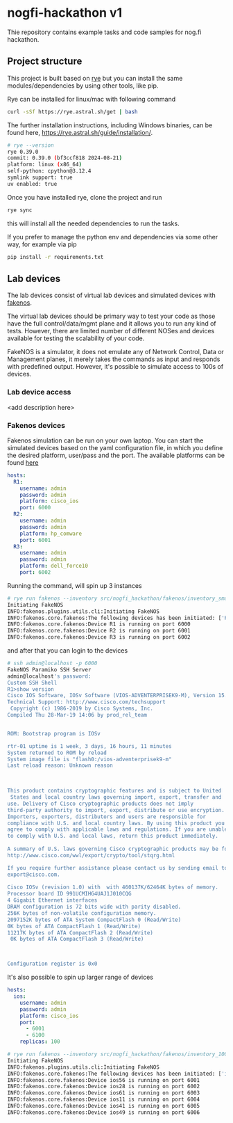 # nogfi-hackathon v1

Thie repository contains example tasks and code samples for nog.fi hackathon. 


## Project structure

This project is built based on [rye](https://rye.astral.sh) but you can install the same modules/dependencies by using other tools, like pip.

Rye can be installed for linux/mac with following command

```bash
curl -sSf https://rye.astral.sh/get | bash
```

The further installation instructions, including Windows binaries, can be found here, https://rye.astral.sh/guide/installation/.

```bash
# rye --version
rye 0.39.0
commit: 0.39.0 (bf3ccf818 2024-08-21)
platform: linux (x86_64)
self-python: cpython@3.12.4
symlink support: true
uv enabled: true
```


Once you have installed rye, clone the project and run

```bash
rye sync
```

this will install all the needed dependencies to run the tasks.

If you prefer to manage the python env and dependencies via some other way, for example via pip

```bash
pip install -r requirements.txt
```


## Lab devices

The lab devices consist of virtual lab devices and simulated devices with [fakenos](https://github.com/fakenos/fakenos).

The virtual lab devices should be primary way to test your code as those have the full control/data/mgmt plane and it allows you to run any kind of tests. However, there are limited number of  different NOSes and devices available for testing the scalability of your code.

FakeNOS is a simulator, it does not emulate any of Network Control, Data or Management planes, it merely takes the commands as input and responds with predefined output. However, it's possible to simulate access to 100s of devices.

### Lab device access

\<add description here\>

### Fakenos devices

Fakenos simulation can be run on your own laptop. You can start the simulated devices based on the yaml configuration file, in which you define the desired platform, user/pass and the port. The available platforms can be found [here](https://fakenos.github.io/fakenos/platforms/)

```yml
hosts:
  R1:
    username: admin
    password: admin
    platform: cisco_ios
    port: 6000
  R2:
    username: admin
    password: admin
    platform: hp_comware
    port: 6001
  R3:
    username: admin
    password: admin
    platform: dell_force10
    port: 6002
```

Running the command, will spin up 3 instances

```bash
# rye run fakenos --inventory src/nogfi_hackathon/fakenos/inventory_small.yaml 
Initiating FakeNOS
INFO:fakenos.plugins.utils.cli:Initiating FakeNOS
INFO:fakenos.core.fakenos:The following devices has been initiated: ['R1', 'R2', 'R3']
INFO:fakenos.core.fakenos:Device R1 is running on port 6000
INFO:fakenos.core.fakenos:Device R2 is running on port 6001
INFO:fakenos.core.fakenos:Device R3 is running on port 6002
```

and after that you can login to the devices

```bash
# ssh admin@localhost -p 6000
FakeNOS Paramiko SSH Server
admin@localhost's password: 
Custom SSH Shell
R1>show version
Cisco IOS Software, IOSv Software (VIOS-ADVENTERPRISEK9-M), Version 15.8(3)M2, RELEASE SOFTWARE (fc2)
Technical Support: http://www.cisco.com/techsupport
 Copyright (c) 1986-2019 by Cisco Systems, Inc.
Compiled Thu 28-Mar-19 14:06 by prod_rel_team


ROM: Bootstrap program is IOSv

rtr-01 uptime is 1 week, 3 days, 16 hours, 11 minutes
System returned to ROM by reload
System image file is "flash0:/vios-adventerprisek9-m"
Last reload reason: Unknown reason
 


This product contains cryptographic features and is subject to United
 States and local country laws governing import, export, transfer and
use. Delivery of Cisco cryptographic products does not imply
third-party authority to import, export, distribute or use encryption.
Importers, exporters, distributors and users are responsible for
compliance with U.S. and local country laws. By using this product you
agree to comply with applicable laws and regulations. If you are unable
to comply with U.S. and local laws, return this product immediately.
 
A summary of U.S. laws governing Cisco cryptographic products may be found at:
http://www.cisco.com/wwl/export/crypto/tool/stqrg.html

If you require further assistance please contact us by sending email to
export@cisco.com.
 
Cisco IOSv (revision 1.0) with  with 460137K/62464K bytes of memory.
Processor board ID 991UCMIHG4UAJ1J010CQG
4 Gigabit Ethernet interfaces
DRAM configuration is 72 bits wide with parity disabled.
256K bytes of non-volatile configuration memory.
2097152K bytes of ATA System CompactFlash 0 (Read/Write)
0K bytes of ATA CompactFlash 1 (Read/Write)
11217K bytes of ATA CompactFlash 2 (Read/Write)
 0K bytes of ATA CompactFlash 3 (Read/Write)



Configuration register is 0x0
```


It's also possible to spin up larger range of devices

```yml
hosts:
  ios:
    username: admin
    password: admin
    platform: cisco_ios
    port: 
      - 6001
      - 6100
    replicas: 100
```

```bash
# rye run fakenos --inventory src/nogfi_hackathon/fakenos/inventory_100_ios.yaml 
Initiating FakeNOS
INFO:fakenos.plugins.utils.cli:Initiating FakeNOS
INFO:fakenos.core.fakenos:The following devices has been initiated: ['ios56', 'ios28', 'ios61', 'ios11', 'ios41', 'ios49', 'ios79', 'ios92', 'ios52', 'ios53', 'ios14', 'ios60', 'ios86', 'ios97', 'ios88', 'ios48', 'ios35', 'ios25', 'ios24', 'ios18', 'ios51', 'ios50', 'ios69', 'ios2', 'ios8', 'ios89', 'ios96', 'ios94', 'ios82', 'ios59', 'ios37', 'ios40', 'ios72', 'ios10', 'ios66', 'ios80', 'ios38', 'ios68', 'ios17', 'ios43', 'ios75', 'ios62', 'ios42', 'ios27', 'ios76', 'ios54', 'ios21', 'ios64', 'ios81', 'ios39', 'ios6', 'ios22', 'ios57', 'ios46', 'ios34', 'ios36', 'ios83', 'ios93', 'ios99', 'ios1', 'ios29', 'ios5', 'ios4', 'ios3', 'ios90', 'ios58', 'ios16', 'ios7', 'ios0', 'ios13', 'ios31', 'ios9', 'ios15', 'ios84', 'ios73', 'ios65', 'ios44', 'ios45', 'ios47', 'ios71', 'ios85', 'ios78', 'ios74', 'ios67', 'ios98', 'ios87', 'ios63', 'ios77', 'ios26', 'ios55', 'ios33', 'ios30', 'ios32', 'ios20', 'ios19', 'ios23', 'ios91', 'ios12', 'ios70', 'ios95']
INFO:fakenos.core.fakenos:Device ios56 is running on port 6001
INFO:fakenos.core.fakenos:Device ios28 is running on port 6002
INFO:fakenos.core.fakenos:Device ios61 is running on port 6003
INFO:fakenos.core.fakenos:Device ios11 is running on port 6004
INFO:fakenos.core.fakenos:Device ios41 is running on port 6005
INFO:fakenos.core.fakenos:Device ios49 is running on port 6006
```